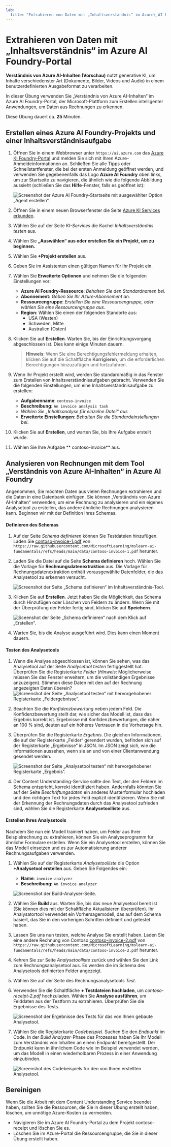 ```yaml
---
lab:
  title: "Extrahieren von Daten mit „Inhaltsverständnis“ im Azure\_AI Foundry-Portal"
---
```


# Extrahieren von Daten mit „Inhaltsverständnis“ im Azure AI Foundry-Portal

**Verständnis von Azure AI-Inhalten (Vorschau)** nutzt generative KI, um Inhalte verschiedenster Art (Dokumente, Bilder, Videos und Audio) in einem benutzerdefinierten Ausgabeformat zu verarbeiten.

In dieser Übung verwenden Sie „Verständnis von Azure AI-Inhalten“ im Azure AI Foundry-Portal, der Microsoft-Plattform zum Erstellen intelligenter Anwendungen, um Daten aus Rechnungen zu erkennen. 

Diese Übung dauert ca. **25** Minuten.

## Erstellen eines Azure AI Foundry-Projekts und einer Inhaltsverständnisaufgabe

1. Öffnen Sie in einem Webbrowser unter `https://ai.azure.com` das [Azure KI Foundry-Portal](https://ai.azure.com) und melden Sie sich mit Ihren Azure-Anmeldeinformationen an. Schließen Sie alle Tipps oder Schnellstartfenster, die bei der ersten Anmeldung geöffnet werden, und verwenden Sie gegebenenfalls das Logo **Azure AI Foundry** oben links, um zur Startseite zu navigieren, die ähnlich wie die folgende Abbildung aussieht (schließen Sie das **Hilfe**-Fenster, falls es geöffnet ist):

    ![Screenshot der Azure AI Foundry-Startseite mit ausgewählter Option „Agent erstellen“.](./media/azure-ai-foundry-home-page.png)

1. Öffnen Sie in einem neuen Browserfenster die Seite [Azure KI Services erkunden](https://ai.azure.com/explore/aiservices).

1. Wählen Sie auf der Seite *KI-Services* die Kachel *Inhaltsverständnis testen* aus.

1. Wählen Sie **„Auswählen“ aus oder erstellen Sie ein Projekt, um zu beginnen.** 

1. Wählen Sie **+Projekt erstellen** aus.

1. Geben Sie im Assistenten einen gültigen Namen für Ihr Projekt ein. 

1. Wählen Sie **Erweiterte Optionen** und nehmen Sie die folgenden Einstellungen vor:
    - **Azure AI Foundry-Ressource**: *Behalten Sie den Standardnamen bei.*
    - **Abonnement:** *Geben Sie Ihr Azure-Abonnement an.*
    - **Ressourcengruppe**: *Erstellen Sie eine Ressourcengruppe, oder wählen Sie eine Ressourcengruppe aus*.
    - **Region**: Wählen Sie einen der folgenden Standorte aus:
        * USA (Westen)
        * Schweden, Mitte
        * Australien (Osten)

1. Klicken Sie auf **Erstellen**. Warten Sie, bis der Einrichtungsvorgang abgeschlossen ist. Dies kann einige Minuten dauern.

    >**Hinweis**: Wenn Sie eine Berechtigungsfehlermeldung erhalten, klicken Sie auf die Schaltfläche **Korrigieren**, um die erforderlichen Berechtigungen hinzuzufügen und fortzufahren.

1. Wenn Ihr Projekt erstellt wird, werden Sie standardmäßig in das Fenster zum Erstellen von Inhaltsverständnisaufgaben gebracht. Verwenden Sie die folgenden Einstellungen, um eine Inhaltsverständnisaufgabe zu erstellen:
    - **Aufgabenname**: `contoso-invoice`
    - **Beschreibung:** `An invoice analysis task`
    - *Wählen Sie „Inhaltsanalyse für einzelne Datei“ aus*
    - **Erweiterte Einstellungen**: *Behalten Sie die Standardeinstellungen bei*.

1. Klicken Sie auf **Erstellen**, und warten Sie, bis Ihre Aufgabe erstellt wurde. 

1. Wählen Sie Ihre Aufgabe ** contoso-invoice** aus. 

## Analysieren von Rechnungen mit dem Tool „Verständnis von Azure AI-Inhalten“ in Azure AI Foundry 

Angenommen, Sie möchten Daten aus vielen Rechnungen extrahieren und die Daten in eine Datenbank einfügen. Sie können „Verständnis von Azure AI-Inhalten“ verwenden, um eine Rechnung zu analysieren und ein eigenes Analysetool zu erstellen, das andere ähnliche Rechnungen analysieren kann. Beginnen wir mit der Definition Ihres Schemas.

#### Definieren des Schemas 

1. Auf der Seite *Schema definieren* können Sie Testdateien hinzufügen. Laden Sie [contoso-invoice-1.pdf](https://raw.githubusercontent.com/MicrosoftLearning/mslearn-ai-fundamentals/refs/heads/main/data/contoso-invoice-1.pdf) von `https://raw.githubusercontent.com/MicrosoftLearning/mslearn-ai-fundamentals/refs/heads/main/data/contoso-invoice-1.pdf` herunter. 

1. Laden Sie die Datei auf die Seite **Schema definieren** hoch. Wählen Sie die Vorlage für **Rechnungsdatenextraktion** aus. Die Vorlage für Rechnungsdatenextraktion enthält vorausgewählte Datenfelder, die das Analysetool zu erkennen versucht. 

    ![Screenshot der Seite „Schema definieren“ im Inhaltsverständnis-Tool.](./media/content-understanding/define-schema.png)

1. Klicken Sie auf **Erstellen**. Jetzt haben Sie die Möglichkeit, das Schema durch Hinzufügen oder Löschen von Feldern zu ändern. Wenn Sie mit der Überprüfung der Felder fertig sind, klicken Sie auf **Speichern**.

    ![Sceenshot der Seite „Schema definieren“ nach dem Klick auf „Erstellen“.](./media/content-understanding/define-schema-2.png)

1. Warten Sie, bis die Analyse ausgeführt wird. Dies kann einen Moment dauern.

#### Testen des Analysetools 

1. Wenn die Analyse abgeschlossen ist, können Sie sehen, was das Analysetool auf der Seite *Analysetool testen* fertiggestellt hat. Überprüfen Sie die Registerkarte *Felder* (*Hinweis*: Möglicherweise müssen Sie das Fenster erweitern, um die vollständigen Ergebnisse anzuzeigen). Stimmen diese Daten mit den auf der Rechnung angezeigten Daten überein? 
    ![Screenshot der Seite „Analysetool testen“ mit hervorgehobener Registerkarte „Feldergebnisse“.](./media/content-understanding/test-analyzer-fields.png)

1. Beachten Sie die *Konfidenzbewertung* neben jedem Feld. Die Konfidenzbewertung stellt dar, wie sicher das Modell ist, dass das Ergebnis korrekt ist. Ergebnisse mit Konfidenzbewertungen, die näher an 100 % sind, deuten auf ein höheres Vertrauen in die Vorhersage hin.

1. Überprüfen Sie die Registerkarte *Ergebnis*. Die gleichen Informationen, die auf der Registerkarte „Felder“ gerendert wurden, befinden sich auf der Registerkarte „Ergebnisse“ in JSON. Im JSON zeigt sich, wie die Informationen aussehen, wenn sie an und von einer Clientanwendung gesendet werden. 

    ![Screenshot der Seite „Analysetool testen“ mit hervorgehobener Registerkarte „Ergebnis“.](./media/content-understanding/test-analyzer-result.png)

1. Der Content Understanding-Service sollte den Text, der den Feldern im Schema entspricht, korrekt identifiziert haben. Andernfalls könnten Sie auf der Seite *Beschriftungsdaten* ein anderes Musterformular hochladen und den richtigen Text für jedes Feld explizit identifizieren. Wenn Sie mit der Erkennung der Rechnungsdaten durch das Analysetool zufrieden sind, wählen Sie die Registerkarte **Analysetoolliste** aus. 

#### Erstellen Ihres Analysetools 

Nachdem Sie nun ein Modell trainiert haben, um Felder aus Ihrer Beispielrechnung zu extrahieren, können Sie ein Analyseprogramm für ähnliche Formulare erstellen. Wenn Sie ein Analysetool erstellen, können Sie das Modell einsetzen und es zur Automatisierung anderer Rechnungsaufgaben verwenden.

1. Wählen Sie auf der Registerkarte *Analysetoolliste* die Option **+Analysetool erstellen** aus. Geben Sie Folgendes ein: 
    - **Name**: `invoice-analyzer`
    - **Beschreibung:** `An invoice analyzer`

    ![Screenshot der Build-Analyser-Seite.](./media/content-understanding/build-analyzer.png)

1. Wählen Sie **Build** aus. Warten Sie, bis das neue Analysetool bereit ist (Sie können dies mit der Schaltfläche Aktualisieren überprüfen). Ihr Analysatortool verwendet ein Vorhersagemodell, das auf dem Schema basiert, das Sie in den vorherigen Schritten definiert und getestet haben. 
1. Lassen Sie uns nun testen, welche Analyse Sie erstellt haben. Laden Sie eine andere Rechnung von Contoso [contoso-invoice-2.pdf](https://raw.githubusercontent.com/MicrosoftLearning/mslearn-ai-fundamentals/refs/heads/main/data/contoso-invoice-2.pdf) von `https://raw.githubusercontent.com/MicrosoftLearning/mslearn-ai-fundamentals/refs/heads/main/data/contoso-invoice-2.pdf` herunter.
1. Kehren Sie zur Seite *Analysetoolliste* zurück und wählen Sie den Link zum Rechnungsanalysetool aus. Es werden die im Schema des Analysetools definierten Felder angezeigt.
1. Wählen Sie auf der Seite des Rechnungsanalysetools *Test*.
1. Verwenden Sie die Schaltfläche **+ Testdateien hochladen**, um *contoso-receipt-2.pdf* hochzuladen. Wählen Sie **Analyse ausführen**, um Felddaten aus der Testform zu extrahieren. Überprüfen Sie die Ergebnisse des Tests.

    ![Screenshot der Ergebnisse des Tests für das von Ihnen gebaute Analysetool.](./media/content-understanding/build-analyzer-2.png)

1. Wählen Sie die Registerkarte *Codebeispiel*. Suchen Sie den *Endpunkt* im Code. In der *Build Analyzer*-Phase des Prozesses haben Sie Ihr Modell zum Verständnis von Inhalten an einem Endpunkt bereitgestellt. Der Endpunkt kann in ähnlichem Code wie im Beispiel verwendet werden, um das Modell in einen wiederholbaren Prozess in einer Anwendung einzubinden.  

    ![Screenshot des Codebeispiels für den von Ihnen erstellten Analysetool.](./media/content-understanding/code-example.png)

## Bereinigen

Wenn Sie die Arbeit mit dem Content Understanding Service beendet haben, sollten Sie die Ressourcen, die Sie in dieser Übung erstellt haben, löschen, um unnötige Azure-Kosten zu vermeiden.

- Navigieren Sie im Azure AI Foundry-Portal zu dem Projekt contoso-receipt und löschen Sie es.
- Löschen Sie im Azure-Portal die Ressourcengruppe, die Sie in dieser Übung erstellt haben.
